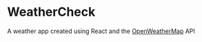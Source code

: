 # WeatherCheck

A weather app created using React and the [OpenWeatherMap](https://openweathermap.org/api) API